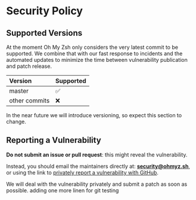 # Security Policy

## Supported Versions

At the moment Oh My Zsh only considers the very latest commit to be supported.
We combine that with our fast response to incidents and the automated updates
to minimize the time between vulnerability publication and patch release.

| Version        | Supported          |
|:-------------- |:------------------ |
| master         | :white_check_mark: |
| other commits  | :x:                |

In the near future we will introduce versioning, so expect this section to change.

## Reporting a Vulnerability

**Do not submit an issue or pull request**: this might reveal the vulnerability.

Instead, you should email the maintainers directly at: [**security@ohmyz.sh**](mailto:security@ohmyz.sh),
or using the link to [privately report a vulnerability with GitHub](https://github.com/ohmyzsh/ohmyzsh/security/advisories/new).

We will deal with the vulnerability privately and submit a patch as soon as possible.
adding one more linen for git testing
